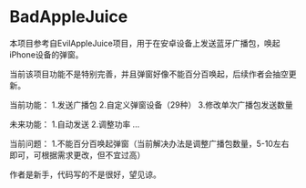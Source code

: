 # BadAppleJuice
本项目参考自EvilAppleJuice项目，用于在安卓设备上发送蓝牙广播包，唤起iPhone设备的弹窗。

当前该项目功能不是特别完善，并且弹窗好像不能百分百唤起，后续作者会抽空更新。

当前功能：
1.发送广播包
2.自定义弹窗设备（29种）
3.修改单次广播包发送数量

未来功能：
1.自动发送
2.调整功率
...

当前问题：
1.不能百分百唤起弹窗（当前解决办法是调整广播包数量，5-10左右即可，可根据需求更改，但不宜过高）

作者是新手，代码写的不是很好，望见谅。
